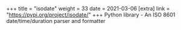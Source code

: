 +++
title = "isodate"
weight = 33
date = 2021-03-06
[extra]
link = "https://pypi.org/project/isodate/"
+++
Python library - An ISO 8601 date/time/duration parser and formatter

